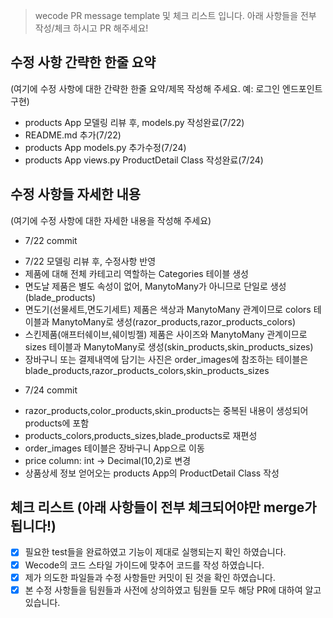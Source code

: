 >wecode PR message template 및 체크 리스트 입니다. 
아래 사항들을 전부 작성/체크 하시고 PR 해주세요!

## 수정 사항 간략한 한줄 요약
(여기에 수정 사항에 대한 간략한 한줄 요약/제목 작성해 주세요. 예: 로그인 엔드포인트 구현)       
- products App 모델링 리뷰 후, models.py 작성완료(7/22)
- README.md 추가(7/22)
- products App models.py 추가수정(7/24)
- products App views.py ProductDetail Class 작성완료(7/24)
		 
## 수정 사항들 자세한 내용
(여기에 수정 사항에 대한 자세한 내용을 작성해 주세요)
* 7/22 commit
- 7/22 모델링 리뷰 후, 수정사항 반영
- 제품에 대해 전체 카테고리 역할하는 Categories 테이블 생성
- 면도날 제품은 별도 속성이 없어, ManytoMany가 아니므로 단일로 생성(blade_products)
- 면도기(선물세트,면도기세트) 제품은 색상과 ManytoMany 관계이므로 colors 테이블과 ManytoMany로 생성(razor_products,razor_products_colors)
- 스킨제품(애프터쉐이브,쉐이빙젤) 제품은 사이즈와 ManytoMany 관계이므로 sizes 테이블과 ManytoMany로 생성(skin_products,skin_products_sizes)
- 장바구니 또는 결제내역에 담기는 사진은 order_images에 참조하는 테이블은 blade_products,razor_products_colors,skin_products_sizes
* 7/24 commit
- razor_products,color_products,skin_products는 중복된 내용이 생성되어 products에 포함
- products_colors,products_sizes,blade_products로 재편성
- order_images 테이블은 장바구니 App으로 이동
- price column: int -> Decimal(10,2)로 변경
- 상품상세 정보 얻어오는 products App의 ProductDetail Class 작성

## 체크 리스트 (아래 사항들이 전부 체크되어야만 merge가 됩니다!)
- [x] 필요한 test들을 완료하였고 기능이 제대로 실행되는지 확인 하였습니다.
- [x] Wecode의 코드 스타일 가이드에 맞추어 코드를 작성 하였습니다.
- [x] 제가 의도한 파일들과 수정 사항들만 커밋이 된 것을 확인 하였습니다.
- [x] 본 수정 사항들을 팀원들과 사전에 상의하였고 팀원들 모두 해당 PR에 대하여 알고 있습니다.
